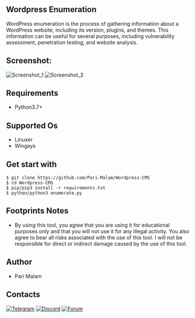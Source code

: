 ## Wordpress Enumeration
WordPress enumeration is the process of gathering information about a WordPress website, including its version, plugins, and themes. This information can be useful for several purposes, including vulnerability assessment, penetration testing, and website analysis.
## Screenshot:
![Screenshot_1](https://user-images.githubusercontent.com/25004320/235063221-83d95d41-f333-493b-a21c-8a60fdfbbe70.png)
![Screenshot_3](https://user-images.githubusercontent.com/25004320/235063233-ea9a099b-d685-422a-a37e-51dd09c4bdd0.png)
## Requirements
- Python3.7+
## Supported Os
- Linuxer
- Wingays
## Get start with
```
$ git clone https://github.com/Pari-Malam/Wordpress-CMS
$ cd Wordpress-CMS
$ pip/pip3 install -r requirements.txt
$ python/python3 enumerate.py
```
## Footprints Notes
- By using this tool, you agree that you are using it for educational purposes only and that you will not use it for any illegal activity. You also agree to bear all risks associated with the use of this tool. I will not be responsible for direct or indirect damage caused by the use of this tool.
## Author
- Pari Malam
## Contacts
[![Telegram](https://img.shields.io/badge/-Telegram-blue)](https://telegram.me/SurpriseMTFK)
[![Discord](https://img.shields.io/badge/-Discord-purple)](https://discordapp.com/users/829404192585678858)
[![Forum](https://img.shields.io/badge/-Forum-red)](https://dragonforce.io)

